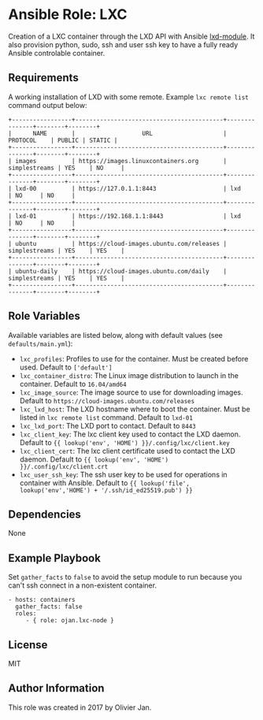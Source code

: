 Ansible Role: LXC
=========

Creation of a LXC container through the LXD API with Ansible [lxd-module](docs.ansible.com/ansible/lxd_container_module.html). It also provision python, sudo, ssh and user ssh key to have a fully ready Ansible controlable container.

Requirements
------------

A working installation of LXD with some remote. Example `lxc remote list` command output below:


```
+-----------------+------------------------------------------+---------------+--------+--------+
|      NAME       |                   URL                    |   PROTOCOL    | PUBLIC | STATIC |
+-----------------+------------------------------------------+---------------+--------+--------+
| images          | https://images.linuxcontainers.org       | simplestreams | YES    | NO     |
+-----------------+------------------------------------------+---------------+--------+--------+
| lxd-00          | https://127.0.1.1:8443                   | lxd           | NO     | NO     |
+-----------------+------------------------------------------+---------------+--------+--------+
| lxd-01          | https://192.168.1.1:8443                 | lxd           | NO     | NO     |
+-----------------+------------------------------------------+---------------+--------+--------+
| ubuntu          | https://cloud-images.ubuntu.com/releases | simplestreams | YES    | YES    |
+-----------------+------------------------------------------+---------------+--------+--------+
| ubuntu-daily    | https://cloud-images.ubuntu.com/daily    | simplestreams | YES    | YES    |
+-----------------+------------------------------------------+---------------+--------+--------+
```

Role Variables
--------------

Available variables are listed below, along with default values (see `defaults/main.yml`):

- `lxc_profiles`: Profiles to use for the container. Must be created before used. Default to `['default']`
- `lxc_container_distro`: The Linux image distribution to launch in the container. Default to `16.04/amd64`
- `lxc_image_source`: The image source to use for downloading images. Default to `https://cloud-images.ubuntu.com/releases`
- `lxc_lxd_host`: The LXD hostname where to boot the container. Must be listed in `lxc remote list` command. Default to `lxd-01`
- `lxc_lxd_port`: The LXD port to contact. Default to `8443`
- `lxc_client_key`: The lxc client key used to contact the LXD daemon. Default to `{{ lookup('env', 'HOME') }}/.config/lxc/client.key`
- `lxc_client_cert`: The lxc client certificate used to contact the LXD daemon. Default to `{{ lookup('env', 'HOME') }}/.config/lxc/client.crt`
- `lxc_user_ssh_key`: The ssh user key to be used for operations in container with Ansible. Default to `{{ lookup('file', lookup('env','HOME') + '/.ssh/id_ed25519.pub') }}`


Dependencies
------------

None

Example Playbook
----------------

Set `gather_facts` to `false` to avoid the setup module to run because you can't ssh connect in a non-existent container.

    - hosts: containers
      gather_facts: false
      roles:
         - { role: ojan.lxc-node }

License
-------

MIT

Author Information
------------------

This role was created in 2017 by Olivier Jan.
